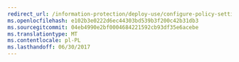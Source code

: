 ```yaml
---
redirect_url: /information-protection/deploy-use/configure-policy-settings
ms.openlocfilehash: e102b3e0222d6ec44303bd539b3f200c42b31db3
ms.sourcegitcommit: 04eb4990e2bf0004684221592cb93df35e6acebe
ms.translationtype: MT
ms.contentlocale: pl-PL
ms.lasthandoff: 06/30/2017
---
```

